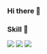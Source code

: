 ### Hi there 👋


###  Skill 🌱
<img src="https://img.shields.io/badge/JavaScript-F7DF1E?style=flat-square&logo=JavaScript&logoColor=yellow"/> <img src="https://img.shields.io/badge/Html5-E34F26?style=flat-square&logo=Html5&logoColor=orange"/> <img src="https://img.shields.io/badge/CSS3-1572B6?style=flat-square&logo=CSS3&logoColor=white"/>

<!--
**JIEUN24/JIEUN24** is a ✨ _special_ ✨ repository because its `README.md` (this file) appears on your GitHub profile.

Here are some ideas to get you started:

- 🔭 I’m currently working on ...
- 🌱 I’m currently learning ...
- 👯 I’m looking to collaborate on ...
- 🤔 I’m looking for help with ...
- 💬 Ask me about ...
- 📫 How to reach me: ...
- 😄 Pronouns: ...
- ⚡ Fun fact: ...
-->
